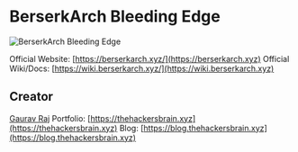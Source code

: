 # BerserkArch Bleeding Edge

![BerserkArch Bleeding Edge](https://placehold.co/800x200/282a36/f8f8f2?text=BerserkArch+Bleeding+Edge+-+Unstable)

Official Website: [https://berserkarch.xyz/](https://berserkarch.xyz)
Official Wiki/Docs: [https://wiki.berserkarch.xyz/](https://wiki.berserkarch.xyz)

## Creator

[Gaurav Raj](https://www.google.com/search?q=thehackersbrain)
Portfolio: [https://thehackersbrain.xyz](https://thehackersbrain.xyz)
Blog: [https://blog.thehackersbrain.xyz](https://blog.thehackersbrain.xyz)
